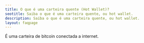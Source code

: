 ```yaml
---
title: O que é uma carteira quente (Hot Wallet)?
seotitle: Saiba o que é uma carteira quente, ou hot wallet. 
description: Saiba o que é uma carteira quente, ou hot wallet.
layout: faqpage
---
```

É uma carteira de bitcoin conectada a internet. 
